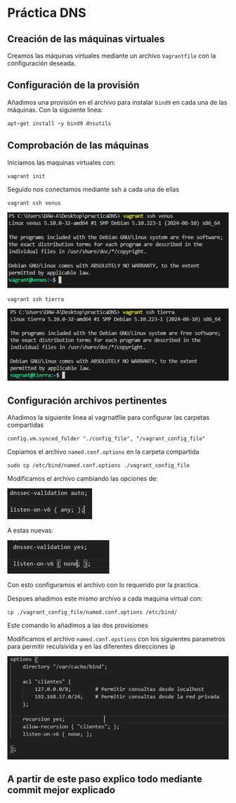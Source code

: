 # Práctica DNS

## Creación de las máquinas virtuales

Creamos las máquinas virtuales mediante un archivo `Vagrantfile` con la configuración deseada. 

## Configuración de la provisión

Añadimos una provisión en el archivo para instalar `bind9` en cada una de las máquinas.
Con la siguiente linea: 
```ruby
apt-get install -y bind9 dnsutils
```
## Comprobación de las máquinas

Iniciamos las maquinas virtuales con:  
```shell
vagrant init
``` 
Seguido nos conectamos mediante ssh a cada una de ellas

```shell
vagrant ssh venus
``` 
![Imagen ssh Venus](./img/sshVenus.PNG)

```shell
vagrant ssh tierra
``` 
![Imagen ssh Tierra](./img/sshTierra.PNG)


## Configuración archivos pertinentes

Añadimos la siguiente linea al vagrnatfile para configurar las carpetas compartidas

```shell
config.vm.synced_folder "./config_file", "/vagrant_config_file"
``` 

Copiamos el archivo `named.conf.options` en la carpeta compartida

```shell
sudo cp /etc/bind/named.conf.options ./vagrant_config_file
``` 

Modificamos el archivo cambiando las opciones de: 

![Imagen archivo named.conf.options OLD](./img/namdeConfigOLD.PNG)

A estas nuevas: 

![Imagen archivo named.conf.options NEW](./img/namedConfigNEW.PNG)

Con esto configuramos el archivo con lo requerido por la practica.




Despues añadimos este mismo archivo a cada maquina virtual con: 

```shell
cp ./vagrant_config_file/named.conf.options /etc/bind/
``` 
Este comando lo añadimos a las dos provisiones


Modificamos el archivo `named.conf.opstions` con los siguientes parametros para permitir reculsivida y en las diferentes direcciones ip

![Imagen archivo named.conf.options NEW](./img/namedConfiOptions.PNG)

## A partir de este paso explico todo mediante commit mejor explicado